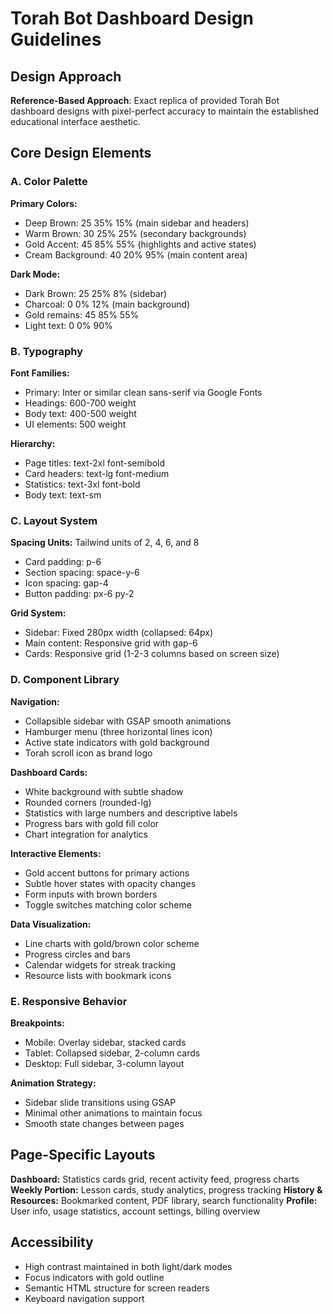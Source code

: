 # Torah Bot Dashboard Design Guidelines

## Design Approach
**Reference-Based Approach**: Exact replica of provided Torah Bot dashboard designs with pixel-perfect accuracy to maintain the established educational interface aesthetic.

## Core Design Elements

### A. Color Palette
**Primary Colors:**
- Deep Brown: 25 35% 15% (main sidebar and headers)
- Warm Brown: 30 25% 25% (secondary backgrounds)
- Gold Accent: 45 85% 55% (highlights and active states)
- Cream Background: 40 20% 95% (main content area)

**Dark Mode:**
- Dark Brown: 25 25% 8% (sidebar)
- Charcoal: 0 0% 12% (main background)
- Gold remains: 45 85% 55%
- Light text: 0 0% 90%

### B. Typography
**Font Families:**
- Primary: Inter or similar clean sans-serif via Google Fonts
- Headings: 600-700 weight
- Body text: 400-500 weight
- UI elements: 500 weight

**Hierarchy:**
- Page titles: text-2xl font-semibold
- Card headers: text-lg font-medium
- Statistics: text-3xl font-bold
- Body text: text-sm

### C. Layout System
**Spacing Units:** Tailwind units of 2, 4, 6, and 8
- Card padding: p-6
- Section spacing: space-y-6
- Icon spacing: gap-4
- Button padding: px-6 py-2

**Grid System:**
- Sidebar: Fixed 280px width (collapsed: 64px)
- Main content: Responsive grid with gap-6
- Cards: Responsive grid (1-2-3 columns based on screen size)

### D. Component Library

**Navigation:**
- Collapsible sidebar with GSAP smooth animations
- Hamburger menu (three horizontal lines icon)
- Active state indicators with gold background
- Torah scroll icon as brand logo

**Dashboard Cards:**
- White background with subtle shadow
- Rounded corners (rounded-lg)
- Statistics with large numbers and descriptive labels
- Progress bars with gold fill color
- Chart integration for analytics

**Interactive Elements:**
- Gold accent buttons for primary actions
- Subtle hover states with opacity changes
- Form inputs with brown borders
- Toggle switches matching color scheme

**Data Visualization:**
- Line charts with gold/brown color scheme
- Progress circles and bars
- Calendar widgets for streak tracking
- Resource lists with bookmark icons

### E. Responsive Behavior
**Breakpoints:**
- Mobile: Overlay sidebar, stacked cards
- Tablet: Collapsed sidebar, 2-column cards
- Desktop: Full sidebar, 3-column layout

**Animation Strategy:**
- Sidebar slide transitions using GSAP
- Minimal other animations to maintain focus
- Smooth state changes between pages

## Page-Specific Layouts

**Dashboard:** Statistics cards grid, recent activity feed, progress charts
**Weekly Portion:** Lesson cards, study analytics, progress tracking
**History & Resources:** Bookmarked content, PDF library, search functionality
**Profile:** User info, usage statistics, account settings, billing overview

## Accessibility
- High contrast maintained in both light/dark modes
- Focus indicators with gold outline
- Semantic HTML structure for screen readers
- Keyboard navigation support